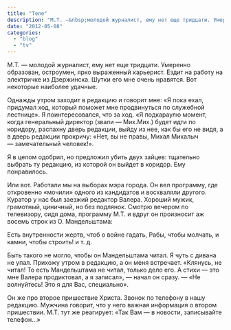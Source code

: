 ```yaml
---
title: "Теле"
description: "М.Т. —&nbsp;молодой журналист, ему нет еще тридцати. Умеренно образован, остроумен, ярко выраженный карьерист. Ездит на работу на электричке из Дзержинска. Шутки его мне очень нравятся. Вот некоторые наиболее удачные."
date: "2012-05-08"
categories: 
  - "blog"
  - "tv"
---
```


М.Т. —&nbsp;молодой журналист, ему нет еще тридцати. Умеренно образован, остроумен, ярко выраженный карьерист. Ездит на работу на электричке из Дзержинска. Шутки его мне очень нравятся. Вот некоторые наиболее удачные.

Однажды  утром заходит в редакцию и говорит мне: «Я пока ехал, придумал ход, который поможет мне продвинуться по служебной лестнице». Я поинтересовался, что за ход. «Я подкараулю момент, когда генеральный директор (звали —&nbsp;Мих.Мих.) будет идти по коридору, распахну дверь редакции, выйду из нее, как бы его не видя, а в дверь редакции прокричу: «Нет, вы не правы, Михал Михалыч —&nbsp;замечательный человек!».

Я в целом одобрил, но предложил убить двух зайцев: тщательно выбрать ту редакцию, из которой он выйдет в коридор. Ему понравилось.

Или вот. Работали мы на выборах мэра города. Он вел программу, где откровенно «мочили» одного из кандидатов и восхваляли другого. Куратор у нас был заезжий редактор Валера. Хороший мужик, грамотный, циничный, но без подлянок. Смотрю вечером по телевизору, сидя дома, программу М.Т. и вдруг он произносит аж восемь строк из О. Мандельштама:

Есть внутренности жертв, чтоб о войне гадать,
Рабы, чтобы молчать, и камни, чтобы строить! и т. д.

Быть такого не могло, чтобы он Мандельштама читал. Я чуть с дивана не упал. Прихожу утром в редакцию, а он меня встречает. «Клянусь, не читал! То есть Мандельштама не читал, только дело его. А стихи —&nbsp;это мне Валера продиктовал, а я записал», —&nbsp;начал он сразу. —&nbsp;«Не волнуйтесь! Это я для Вас, специально».

Он же про второе пришествие Христа. Звонок по телефону в нашу редакцию. Мужчина говорит, что у него важная информация о втором пришествии. М.Т. тут же реагирует: «Так Вам —&nbsp;в новости, записывайте телефон…»
